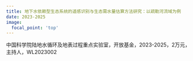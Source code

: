 ```yaml
---
title: 地下水依赖型生态系统的遥感识别与生态需水量估算方法研究：以疏勒河流域为例
date: 2023-2025
image:
  focal_point: 'top'
---
```


中国科学院陆地水循环及地表过程重点实验室，开放基金，2023-2025，2万元，主持人，WL2023002

